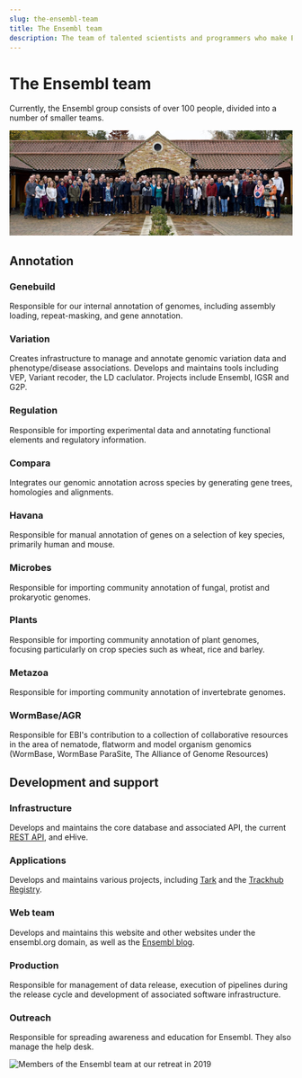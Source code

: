 ```yaml
---
slug: the-ensembl-team
title: The Ensembl team
description: The team of talented scientists and programmers who make Ensembl possible 
---
```


# The Ensembl team

Currently, the Ensembl group consists of over 100 people, divided into a number of smaller teams.

![The Ensembl team at our retreat in 2019](media/retreat_2019.jpg)

## Annotation

### Genebuild

Responsible for our internal annotation of genomes, including assembly loading, repeat-masking, and gene annotation.

### Variation

Creates infrastructure to manage and annotate genomic variation data and phenotype/disease 
associations. Develops and maintains tools including VEP, Variant recoder, the LD caclulator. 
Projects include Ensembl, IGSR and G2P.

### Regulation

Responsible for importing experimental data and annotating functional elements and regulatory information.

### Compara

Integrates our genomic annotation across species by generating gene trees, homologies and alignments.

### Havana

Responsible for manual annotation of genes on a selection of key species, primarily human and mouse.

### Microbes

Responsible for importing community annotation of fungal, protist and prokaryotic genomes.

### Plants

Responsible for importing community annotation of plant genomes, focusing particularly on crop species such as wheat, rice and barley.

### Metazoa

Responsible for importing community annotation of invertebrate genomes.

### WormBase/AGR

Responsible for EBI's contribution to a collection of collaborative resources in the area of nematode, flatworm and model organism genomics (WormBase, WormBase ParaSite, The Alliance of Genome Resources)

## Development and support

### Infrastructure

Develops and maintains the core database and associated API, the current [REST API](https://rest.ensembl.org), and eHive.

### Applications

Develops and maintains various projects, including [Tark](http://tark.ensembl.org/) and the [Trackhub Registry](https://www.trackhubregistry.org).

### Web team

Develops and maintains this website and other websites under the ensembl.org domain, as well as the [Ensembl blog](https://www.ensembl.info).

### Production

Responsible for management of data release, execution of pipelines during the release cycle and development of associated software infrastructure.

### Outreach

Responsible for spreading awareness and education for Ensembl. They also manage the help desk.



![Members of the Ensembl team at our retreat in 2019](media/retreat_photo.jpg)
